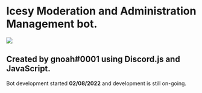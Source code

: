 # Icesy Moderation and Administration Management bot.
[![](https://www.codefactor.io/repository/github/gnoahg/bru/badge)](https://www.codefactor.io/repository/github/gnoahg/bru)

## Created by gnoah#0001 using Discord.js and JavaScript.

Bot development started **02/08/2022** and development is still on-going.
